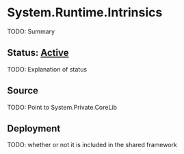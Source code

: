 # System.Runtime.Intrinsics
TODO: Summary

## Status: [Active](../../libraries/README.md#development-statuses)
TODO: Explanation of status

## Source
TODO: Point to System.Private.CoreLib

## Deployment
TODO: whether or not it is included in the shared framework
